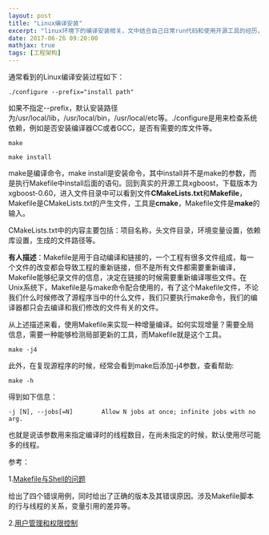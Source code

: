 ```yaml
---
layout: post
title: "Linux编译安装"
excerpt: "linux环境下的编译安装相关，文中结合自己日常run代码和使用开源工具的经历，总结需要的编译安装知识，不是所有的问题都可以apt-get,yum,pip,brew等来搞定，必要时还是需要编译安装。"
date: 2017-06-26 09:20:00
mathjax: true
tags: [工程架构]
---
```


通常看到的Linux编译安装过程如下：

    ./configure --prefix="install path"

如果不指定--prefix，默认安装路径为/usr/local/lib，/usr/local/bin，/usr/local/etc等。./configure是用来检查系统依赖，例如是否安装编译器CC或者GCC，是否有需要的库文件等。

    make

    make install

make是编译命令，make install是安装命令，其中install并不是make的参数，而是执行Makefile中install后面的语句。回到真实的开源工具xgboost，下载版本为xgboost-0.60，进入文件目录中可以看到文件**CMakeLists.txt**和**Makefile**，Makefile是CMakeLists.txt的产生文件，工具是**cmake**，Makefile文件是**make**的输入。

CMakeLists.txt中的内容主要包括：项目名称，头文件目录，环境变量设置，依赖库设置，生成的文件路径等。

**有人描述**：Makefile是用于自动编译和链接的，一个工程有很多文件组成，每一个文件的改变都会导致工程的重新链接，但不是所有文件都需要重新编译，Makefile能够纪录文件的信息，决定在链接的时候需要重新编译哪些文件。在Unix系统下，Makefile是与make命令配合使用的，有了这个Makefile文件，不论我们什么时候修改了源程序当中的什么文件，我们只要执行make命令，我们的编译器都只会去编译和我们修改的文件有关的文件。

从上述描述来看，使用Makefile来实现一种增量编译。如何实现增量？需要全局信息，需要一种能够检测局部更新的工具，而Makefile就是这个工具。

    make -j4

此外，在复现源程序的时候，经常会看到make后添加-j4参数，查看帮助:

    make -h

得到如下信息：

    -j [N], --jobs[=N]        Allow N jobs at once; infinite jobs with no arg.

也就是说该参数用来指定编译时的线程数目，在尚未指定的时候，默认使用尽可能多的线程。

参考：

1.[Makefile与Shell的问题](http://blog.sina.com.cn/s/blog_4cd5d2bb0101gptd.html)

给出了四个错误用例，同时给出了正确的版本及其错误原因。涉及Makefile脚本的行与线程的关系，变量引用的差异等。

2.[用户管理和权限控制](http://blog.csdn.net/boybruce/article/details/17198601)





